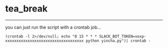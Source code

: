 # tea_break
-----------

you can just run the script with a crontab job...


    (crontab -l 2>/dev/null; echo "0 15 * * * SLACK_BOT_TOKEN=xoxp-xxxxxxxxxxxxxxxxxxxxxxxxxxxxxxxxxxx python yincha.py")| crontab -
